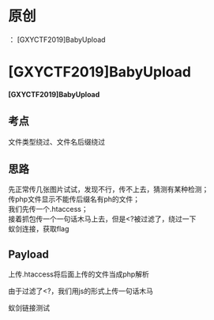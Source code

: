 # 原创
：  [GXYCTF2019]BabyUpload

# [GXYCTF2019]BabyUpload

#### [GXYCTF2019]BabyUpload

## 考点

> 
文件类型绕过、文件名后缀绕过


## 思路

> 
先正常传几张图片试试，发现不行，传不上去，猜测有某种检测；<br/> 传php文件显示不能传后缀名有ph的文件；<br/> 我们先传一个.htaccess；<br/> 接着抓包传一个一句话木马上去，但是&lt;?被过滤了，绕过一下<br/> 蚁剑连接，获取flag


## Payload

> 
上传.htaccess将后面上传的文件当成php解析


> 
由于过滤了&lt;?，我们用js的形式上传一句话木马


> 
蚁剑链接测试

